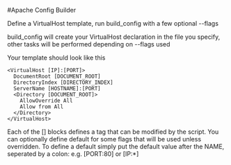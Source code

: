 #Apache Config Builder

Define a VirtualHost template, run build_config with a few optional --flags

build_config will create your VirtualHost declaration in the file you specify, 
other tasks will be performed depending on --flags used

Your template should look like this

    <VirtualHost [IP]:[PORT]>
      DocumentRoot [DOCUMENT_ROOT]
      DirectoryIndex [DIRECTORY_INDEX]
      ServerName [HOSTNAME]:[PORT]
      <Directory [DOCUMENT_ROOT]>
        AllowOverride All
        Allow from All
      </Directory>
    </VirtualHost>
    
Each of the [] blocks defines a tag that can be modified by the script.
You can optionally define default for some flags that will be used unless overridden.
To define a default simply put the default value after the NAME, seperated by a colon:
e.g. [PORT:80] or [IP:*]